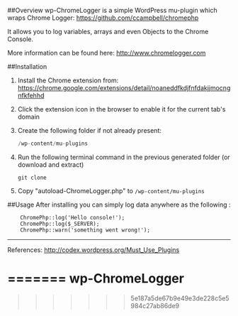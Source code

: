 ##Overview
wp-ChromeLogger is a simple WordPress mu-plugin which wraps Chrome Logger: 
https://github.com/ccampbell/chromephp

It allows you to log variables, arrays and even Objects to the Chrome Console.

More information can be found here:
http://www.chromelogger.com


##Installation
1. Install the Chrome extension from: https://chrome.google.com/extensions/detail/noaneddfkdjfnfdakjjmocngnfkfehhd
2. Click the extension icon in the browser to enable it for the current tab's domain

3. Create the following folder if not already present:

    ```PHP
    /wp-content/mu-plugins
    ```
4. Run the following terminal command in the previous generated folder (or download and extract)

    ```
    git clone 
    ```

5. Copy "autoload-ChromeLogger.php" to ```/wp-content/mu-plugins```


##Usage 
After installing you can simply log data anywhere as the following :

```
    ChromePhp::log('Hello console!');
    ChromePhp::log($_SERVER);
    ChromePhp::warn('something went wrong!');
``` 

--------------

References:
http://codex.wordpress.org/Must_Use_Plugins


=======
wp-ChromeLogger
===============
>>>>>>> 5e187a5de67b9e49e3de228c5e5984c27ab86de9
